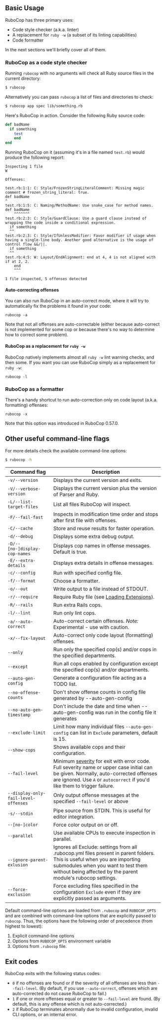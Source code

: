 ## Basic Usage

RuboCop has three primary uses:

* Code style checker (a.k.a. linter)
* A replacement for `ruby -w` (a subset of its linting capabilities)
* Code formatter

In the next sections we'll briefly cover all of them.

### RuboCop as a code style checker

Running `rubocop` with no arguments will check all Ruby source files
in the current directory:

```sh
$ rubocop
```

Alternatively you can pass `rubocop` a list of files and directories to check:

```sh
$ rubocop app spec lib/something.rb
```

Here's RuboCop in action. Consider the following Ruby source code:

```ruby
def badName
  if something
    test
    end
end
```

Running RuboCop on it (assuming it's in a file named `test.rb`) would produce the following report:

```
Inspecting 1 file
W

Offenses:

test.rb:1:1: C: Style/FrozenStringLiteralComment: Missing magic comment # frozen_string_literal: true.
def badName
^
test.rb:1:5: C: Naming/MethodName: Use snake_case for method names.
def badName
    ^^^^^^^
test.rb:2:3: C: Style/GuardClause: Use a guard clause instead of wrapping the code inside a conditional expression.
  if something
  ^^
test.rb:2:3: C: Style/IfUnlessModifier: Favor modifier if usage when having a single-line body. Another good alternative is the usage of control flow &&/||.
  if something
  ^^
test.rb:4:5: W: Layout/EndAlignment: end at 4, 4 is not aligned with if at 2, 2.
    end
    ^^^

1 file inspected, 5 offenses detected
```

#### Auto-correcting offenses

You can also run RuboCop in an auto-correct mode, where it will try to automatically fix the problems it found in your code:

```
rubocop -a
```

Note that not all offenses are auto-correctable (either because
auto-correct is not implemented for some cop or because there's no
way to determine how to correct some problem).

#### RuboCop as a replacement for `ruby -w`

RuboCop natively implements almost all `ruby -w` lint warning checks, and then some. If you want you can use RuboCop
simply as a replacement for `ruby -w`:

```
rubocop -l
```

### RuboCop as a formatter

There's a handy shortcut to run auto-correction only on code layout (a.k.a. formatting) offenses:

```
rubocop -x
```

Note that this option was introduced in RuboCop 0.57.0.

## Other useful command-line flags

For more details check the available command-line options:

```sh
$ rubocop -h
```

Command flag                    | Description
--------------------------------|------------------------------------------------------------
`-v/--version`                  | Displays the current version and exits.
`-V/--verbose-version`          | Displays the current version plus the version of Parser and Ruby.
`-L/--list-target-files`        | List all files RuboCop will inspect.
`-F/--fail-fast`                | Inspects in modification time order and stops after first file with offenses.
`-C/--cache`                    | Store and reuse results for faster operation.
`-d/--debug`                    | Displays some extra debug output.
`-D/--[no-]display-cop-names`   | Displays cop names in offense messages. Default is true.
`-E/--extra-details`            | Displays extra details in offense messages.
`-c/--config`                   | Run with specified config file.
`-f/--format`                   | Choose a formatter.
`-o/--out`                      | Write output to a file instead of STDOUT.
`-r/--require`                  | Require Ruby file (see [Loading Extensions](extensions.md#loading-extensions)).
`-R/--rails`                    | Run extra Rails cops.
`-l/--lint`                     | Run only lint cops.
`-a/--auto-correct`             | Auto-correct certain offenses. *Note:* Experimental - use with caution.
`-x/--fix-layout`               | Auto-correct only code layout (formatting) offenses.
`--only`                        | Run only the specified cop(s) and/or cops in the specified departments.
`--except`                      | Run all cops enabled by configuration except the specified cop(s) and/or departments.
`--auto-gen-config`             | Generate a configuration file acting as a TODO list.
`--no-offense-counts`           | Don't show offense counts in config file generated by --auto-gen-config
`--no-auto-gen-timestamp`       | Don't include the date and time when --auto-gen-config was run in the config file it generates
`--exclude-limit`               | Limit how many individual files `--auto-gen-config` can list in `Exclude` parameters, default is 15.
`--show-cops`                   | Shows available cops and their configuration.
`--fail-level`                  | Minimum [severity](configuration.md#severity) for exit with error code. Full severity name or upper case initial can be given. Normally, auto-corrected offenses are ignored. Use `A` or `autocorrect` if you'd like them to trigger failure.
`--display-only-fail-level-offenses`           | Only output offense messages at the specified `--fail-level` or above
`-s/--stdin`                    | Pipe source from STDIN. This is useful for editor integration.
`--[no-]color`                  | Force color output on or off.
`--parallel`                    | Use available CPUs to execute inspection in parallel.
`--ignore-parent-exlusion`      | Ignores all Exclude: settings from all .rubocop.yml files present in parent folders. This is useful when you are importing submodules when you want to test them without being affected by the parent module's rubocop settings.
`--force-exclusion`             | Force excluding files specified in the configuration `Exclude` even if they are explicitly passed as arguments.

Default command-line options are loaded from `.rubocop` and `RUBOCOP_OPTS` and are combined with command-line options that are explicitly passed to `rubocop`.
Thus, the options have the following order of precedence (from highest to lowest):

1. Explicit command-line options
2. Options from `RUBOCOP_OPTS` environment variable
3. Options from `.rubocop` file.

## Exit codes

RuboCop exits with the following status codes:

- `0` if no offenses are found or if the severity of all offenses are less than
  `--fail-level`. (By default, if you use `--auto-correct`, offenses which are
  auto-corrected do not cause RuboCop to fail.)
- `1` if one or more offenses equal or greater to `--fail-level` are found. (By
  default, this is any offense which is not auto-corrected.)
- `2` if RuboCop terminates abnormally due to invalid configuration, invalid CLI
  options, or an internal error.
